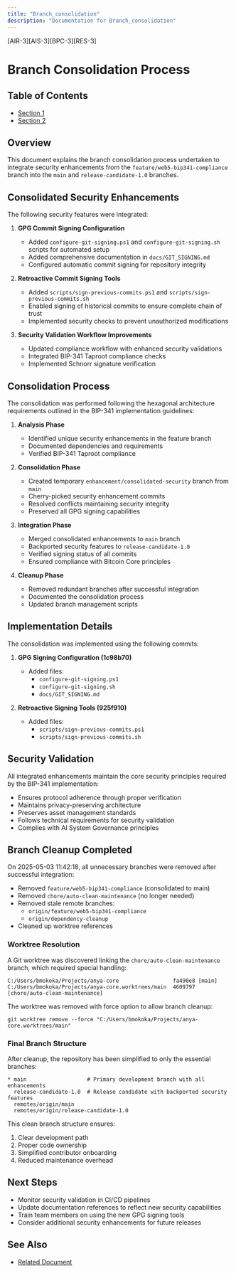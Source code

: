 ```yaml
---
title: "Branch_consolidation"
description: "Documentation for Branch_consolidation"
---
```


[AIR-3][AIS-3][BPC-3][RES-3]


# Branch Consolidation Process

## Table of Contents

- [Section 1](#section-1)
- [Section 2](#section-2)


## Overview

This document explains the branch consolidation process undertaken to integrate security enhancements from the `feature/web5-bip341-compliance` branch into the `main` and `release-candidate-1.0` branches.

## Consolidated Security Enhancements

The following security features were integrated:

1. **GPG Commit Signing Configuration**
   - Added `configure-git-signing.ps1` and `configure-git-signing.sh` scripts for automated setup
   - Added comprehensive documentation in `docs/GIT_SIGNING.md`
   - Configured automatic commit signing for repository integrity

2. **Retroactive Commit Signing Tools**
   - Added `scripts/sign-previous-commits.ps1` and `scripts/sign-previous-commits.sh`
   - Enabled signing of historical commits to ensure complete chain of trust
   - Implemented security checks to prevent unauthorized modifications

3. **Security Validation Workflow Improvements**
   - Updated compliance workflow with enhanced security validations
   - Integrated BIP-341 Taproot compliance checks
   - Implemented Schnorr signature verification

## Consolidation Process

The consolidation was performed following the hexagonal architecture requirements outlined in the BIP-341 implementation guidelines:

1. **Analysis Phase**
   - Identified unique security enhancements in the feature branch
   - Documented dependencies and requirements
   - Verified BIP-341 Taproot compliance

2. **Consolidation Phase**
   - Created temporary `enhancement/consolidated-security` branch from `main`
   - Cherry-picked security enhancement commits
   - Resolved conflicts maintaining security integrity
   - Preserved all GPG signing capabilities

3. **Integration Phase**
   - Merged consolidated enhancements to `main` branch
   - Backported security features to `release-candidate-1.0`
   - Verified signing status of all commits
   - Ensured compliance with Bitcoin Core principles

4. **Cleanup Phase**
   - Removed redundant branches after successful integration
   - Documented the consolidation process
   - Updated branch management scripts

## Implementation Details

The consolidation was implemented using the following commits:

1. **GPG Signing Configuration (1c98b70)**
   - Added files: 
     - `configure-git-signing.ps1`
     - `configure-git-signing.sh`
     - `docs/GIT_SIGNING.md`

2. **Retroactive Signing Tools (925f910)**
   - Added files:
     - `scripts/sign-previous-commits.ps1`
     - `scripts/sign-previous-commits.sh`

## Security Validation

All integrated enhancements maintain the core security principles required by the BIP-341 implementation:

- Ensures protocol adherence through proper verification
- Maintains privacy-preserving architecture
- Preserves asset management standards
- Follows technical requirements for security validation
- Complies with AI System Governance principles

## Branch Cleanup Completed

On 2025-05-03 11:42:18, all unnecessary branches were removed after successful integration:

- Removed `feature/web5-bip341-compliance` (consolidated to main)
- Removed `chore/auto-clean-maintenance` (no longer needed)
- Removed stale remote branches:
  - `origin/feature/web5-bip341-compliance`
  - `origin/dependency-cleanup`
- Cleaned up worktree references

### Worktree Resolution

A Git worktree was discovered linking the `chore/auto-clean-maintenance` branch, which required special handling:

```
C:/Users/bmokoka/Projects/anya-core                 fa490e8 [main]
C:/Users/bmokoka/Projects/anya-core.worktrees/main  4609797 [chore/auto-clean-maintenance]
```

The worktree was removed with force option to allow branch cleanup:

```
git worktree remove --force "C:/Users/bmokoka/Projects/anya-core.worktrees/main"
```

### Final Branch Structure

After cleanup, the repository has been simplified to only the essential branches:

```
* main                   # Primary development branch with all enhancements
  release-candidate-1.0  # Release candidate with backported security features
  remotes/origin/main
  remotes/origin/release-candidate-1.0
```

This clean branch structure ensures:

1. Clear development path
2. Proper code ownership
3. Simplified contributor onboarding 
4. Reduced maintenance overhead

## Next Steps

- Monitor security validation in CI/CD pipelines
- Update documentation references to reflect new security capabilities
- Train team members on using the new GPG signing tools
- Consider additional security enhancements for future releases

## See Also

- [Related Document](#related-document)

